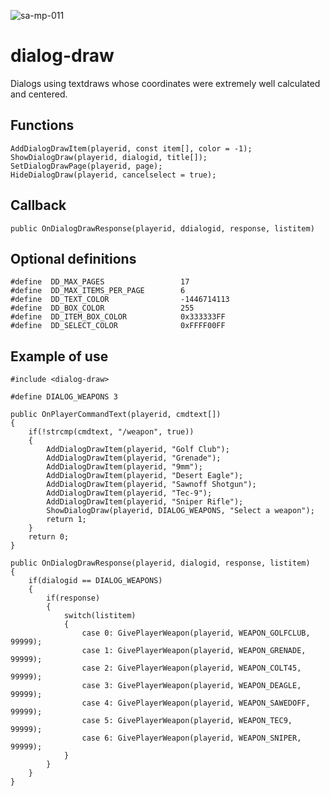 ![sa-mp-011](https://user-images.githubusercontent.com/61595463/132748196-c0691215-202d-4907-9a3a-805c78c35b11.png)
# dialog-draw
Dialogs using textdraws whose coordinates were extremely well calculated and centered.

## Functions

```pawn
AddDialogDrawItem(playerid, const item[], color = -1);
ShowDialogDraw(playerid, dialogid, title[]);
SetDialogDrawPage(playerid, page);
HideDialogDraw(playerid, cancelselect = true);
```

## Callback
```pawn
public OnDialogDrawResponse(playerid, ddialogid, response, listitem)
```

## Optional definitions

```pawn
#define  DD_MAX_PAGES                 17
#define  DD_MAX_ITEMS_PER_PAGE        6
#define  DD_TEXT_COLOR                -1446714113
#define  DD_BOX_COLOR                 255
#define  DD_ITEM_BOX_COLOR            0x333333FF
#define  DD_SELECT_COLOR              0xFFFF00FF
```

## Example of use
```pawn
#include <dialog-draw>

#define DIALOG_WEAPONS 3

public OnPlayerCommandText(playerid, cmdtext[])
{
    if(!strcmp(cmdtext, "/weapon", true))
    {
        AddDialogDrawItem(playerid, "Golf Club");
        AddDialogDrawItem(playerid, "Grenade");
        AddDialogDrawItem(playerid, "9mm");
        AddDialogDrawItem(playerid, "Desert Eagle");
        AddDialogDrawItem(playerid, "Sawnoff Shotgun");
        AddDialogDrawItem(playerid, "Tec-9");
        AddDialogDrawItem(playerid, "Sniper Rifle");
        ShowDialogDraw(playerid, DIALOG_WEAPONS, "Select a weapon");
        return 1;
    }
    return 0;
}

public OnDialogDrawResponse(playerid, dialogid, response, listitem)
{
    if(dialogid == DIALOG_WEAPONS)
    {
        if(response)
        {
            switch(listitem)
            {
                case 0: GivePlayerWeapon(playerid, WEAPON_GOLFCLUB, 99999);
                case 1: GivePlayerWeapon(playerid, WEAPON_GRENADE, 99999);
                case 2: GivePlayerWeapon(playerid, WEAPON_COLT45, 99999);
                case 3: GivePlayerWeapon(playerid, WEAPON_DEAGLE, 99999);
                case 4: GivePlayerWeapon(playerid, WEAPON_SAWEDOFF, 99999);
                case 5: GivePlayerWeapon(playerid, WEAPON_TEC9, 99999);
                case 6: GivePlayerWeapon(playerid, WEAPON_SNIPER, 99999);
            }
        }
    }
}
```


